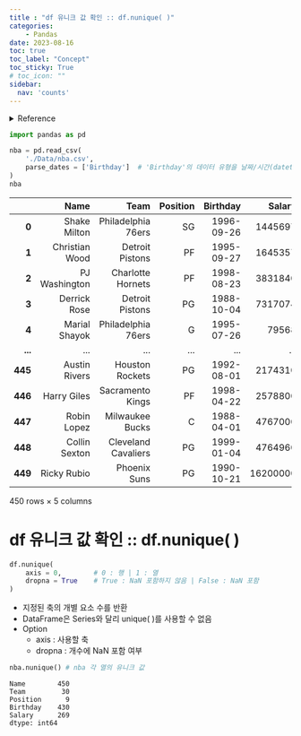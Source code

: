 ```yaml
---
title : "df 유니크 값 확인 :: df.nunique( )"
categories:
    - Pandas
date: 2023-08-16
toc: true
toc_label: "Concept"
toc_sticky: True
# toc_icon: ""
sidebar:
  nav: 'counts'
---
```


<details>
    <summary>Reference</summary>
        Pandas In Action
</details>


```python
import pandas as pd

nba = pd.read_csv(
    './Data/nba.csv',
    parse_dates = ['Birthday']  # 'Birthday'의 데이터 유형을 날짜/시간(datetime)으로 강제 변환
)
nba
```

|         |           Name |                Team | Position |   Birthday |   Salary |
| ------: | -------------: | ------------------: | -------: | ---------: | -------: |
|   **0** |   Shake Milton |  Philadelphia 76ers |       SG | 1996-09-26 |  1445697 |
|   **1** | Christian Wood |     Detroit Pistons |       PF | 1995-09-27 |  1645357 |
|   **2** |  PJ Washington |   Charlotte Hornets |       PF | 1998-08-23 |  3831840 |
|   **3** |   Derrick Rose |     Detroit Pistons |       PG | 1988-10-04 |  7317074 |
|   **4** |  Marial Shayok |  Philadelphia 76ers |        G | 1995-07-26 |    79568 |
| **...** |            ... |                 ... |      ... |        ... |      ... |
| **445** |  Austin Rivers |     Houston Rockets |       PG | 1992-08-01 |  2174310 |
| **446** |    Harry Giles |    Sacramento Kings |       PF | 1998-04-22 |  2578800 |
| **447** |    Robin Lopez |     Milwaukee Bucks |        C | 1988-04-01 |  4767000 |
| **448** |  Collin Sexton | Cleveland Cavaliers |       PG | 1999-01-04 |  4764960 |
| **449** |    Ricky Rubio |        Phoenix Suns |       PG | 1990-10-21 | 16200000 |

450 rows × 5 columns

# df 유니크 값 확인 :: df.nunique( )

```python
df.nunique(
    axis = 0,        # 0 : 행 | 1 : 열
    dropna = True    # True : NaN 포함하지 않음 | False : NaN 포함
)
```

- 지정된 축의 개별 요소 수를 반환
- DataFrame은 Series와 달리 unique( )를 사용할 수 없음
- Option
  - axis : 사용할 축
  - dropna : 개수에 NaN 포함 여부

```python
nba.nunique() # nba 각 열의 유니크 값
```

```
Name        450
Team         30
Position      9
Birthday    430
Salary      269
dtype: int64
```

